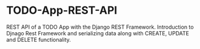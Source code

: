# TODO-App-REST-API

REST API of a TODO App with the Django REST Framework. Introduction to Djnago Rest Framework and serializing data along with CREATE, UPDATE and DELETE functionality.
